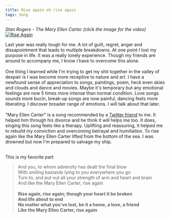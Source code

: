 ```yaml
---
title: Rise again oh rise again
tags: Song
---
```


_Stan Rogers - The Mary Ellen Carter (click the image for the video)_<br/>
[![Rise Again](http://img.youtube.com/vi/Fhop5VuLDIQ/0.jpg)](http://www.youtube.com/watch?v=Fhop5VuLDIQ)

Last year was really tough for me. A lot of guilt, regret, anger and dissapointment that leads to multiple breakdowns. At one point I lost my purpose in life. It was a really lonely experience. Though my friends are around to accompany me, I know I have to overcome this alone.<br/>
<br/>
One thing I learned while I'm trying to get my shit together in the valley of despair is I was become more receptive to nature and art. I have a newfound sense of appreciation to songs, paintings, poem, heck even skies and clouds and dance and movies. Maybe it's temporary but any emotional feelings are now 5 times more intense than normal condition. Love songs sounds more bucin, break-up songs are now painful, dancing feels more liberating. I discover broader range of emotions. I will talk about that later.
<br/><br/>
"Mary Ellen Carter" is a song recommended by a [Twitter friend](https://twitter.com/eigenrobot/status/1342349539068452865?s=20) to me. It helped him through his divorce and he think it will helps me too. It does, singing this song feels like a therapy. Uplifting and reassuring, it helped me to rebuild my conviction and overcoming betrayal and humiliation. To rise again like the Mary Ellen Carter lifted from the bottom of the sea. I was drowned but now I'm prepared to salvage my ship.
<br/><br/>

This is my favorite part

>And you, to whom adversity has dealt the final blow<br/>
With smiling bastards lying to you everywhere you go<br/>
Turn to, and put out all your strength of arm and heart and brain<br/>
And like the Mary Ellen Carter, rise again<br/><br/>
>**Rise again, rise again; though your heart it be broken<br/>
And life about to end<br/>
No matter what you've lost, be it a home, a love, a friend<br/>
Like the Mary Ellen Carter, rise again**<br/>
